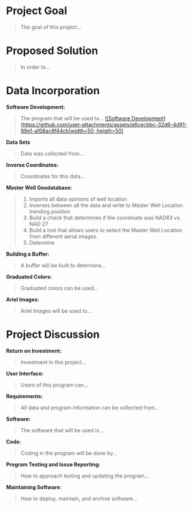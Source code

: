 # **Project Goal**
  > The goal of this project...


# **Proposed Solution**
  > In order to...


# **Data Incorporation**
**Software Development:**
  > The program that will be used to...
  > [![Software Development](https://github.com/user-attachments/assets/e6cecbbc-32d6-4d91-99e1-af08ac8f44cb|width=50; heigth=50)](https://github.com/mschwartz-tamu/Schwartz_GEOG676/tree/main/Labs/Lab1)
  
**Data Sets**
  > Data was collected from...

**Inverse Coordinates:**
  > Coordinates for this data...

**Master Well Geodatabase:**
  > 1. Imports all data opinions of well location
  > 2. Inverses between all the data and write to Master Well Location trending position
  > 3. Build a check that determines if the coordinate was NAD83 vs. NAD 27
  > 4. Build a tool that allows users to select the Master Well Location from different aerial images.
  > 5. Determine

**Building a Buffer:**
  > A buffer will be built to determine...

**Graduated Colors:**
  > Graduated colors can be used...

**Ariel Images:**
  > Ariel Images will be used to...


# **Project Discussion**
**Return on Investment:**
  > Investment in this project...

**User Interface:**
  > Users of this program can...

**Requirements:**
  > All data and program information can be collected from...

**Software:**
  > The software that will be used is...

**Code:**
  > Coding in the program will be done by...

**Program Testing and Issue Reporting:**
  > How to approach testing and updating the program...

**Maintaining Software:**
  > How to deploy, maintain, and archive software...
